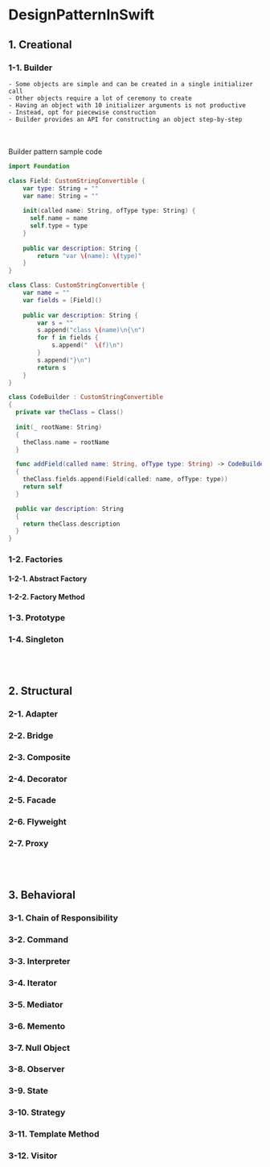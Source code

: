 # DesignPatternInSwift
   
   
   

## 1. Creational
### 1-1. Builder
    - Some objects are simple and can be created in a single initializer call
    - Other objects require a lot of ceremony to create
    - Having an object with 10 initializer arguments is not productive
    - Instead, opt for piecewise construction
    - Builder provides an API for constructing an object step-by-step
<br></br>
Builder pattern sample code
```swift
import Foundation

class Field: CustomStringConvertible {
    var type: String = ""
    var name: String = ""
    
    init(called name: String, ofType type: String) {
      self.name = name
      self.type = type        
    }
    
    public var description: String {
        return "var \(name): \(type)"
    }
}

class Class: CustomStringConvertible {
    var name = ""
    var fields = [Field]()
    
    public var description: String {
        var s = ""
        s.append("class \(name)\n{\n")
        for f in fields {
            s.append("  \(f)\n")
        }
        s.append("}\n")
        return s
    }
}

class CodeBuilder : CustomStringConvertible
{
  private var theClass = Class()
  
  init(_ rootName: String)
  {
    theClass.name = rootName
  }

  func addField(called name: String, ofType type: String) -> CodeBuilder
  {
    theClass.fields.append(Field(called: name, ofType: type))
    return self
  }

  public var description: String
  {
    return theClass.description
  }
}
```
###  1-2. Factories
####     1-2-1. Abstract Factory
####     1-2-2. Factory Method
###  1-3. Prototype
###  1-4. Singleton  
<br></br>
##  2. Structural
###   2-1. Adapter
###   2-2. Bridge
###   2-3. Composite
###   2-4. Decorator
###   2-5. Facade
###   2-6. Flyweight
###   2-7. Proxy
<br></br>
##  3. Behavioral
###   3-1. Chain of Responsibility
###   3-2. Command
###   3-3. Interpreter
###   3-4. Iterator
###   3-5. Mediator
###   3-6. Memento
###   3-7. Null Object
###   3-8. Observer
###   3-9. State
###   3-10. Strategy
###   3-11. Template Method
###   3-12. Visitor
